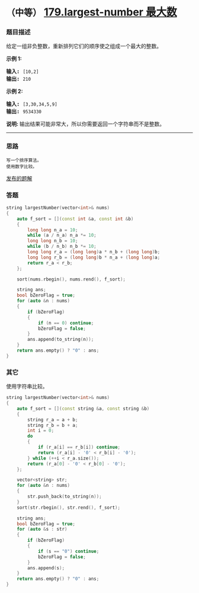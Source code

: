 # `（中等）` [179.largest-number 最大数](https://leetcode-cn.com/problems/largest-number/)

### 题目描述
<p>给定一组非负整数，重新排列它们的顺序使之组成一个最大的整数。</p>

<p><strong>示例 1:</strong></p>

<pre><strong>输入:</strong> <code>[10,2]</code>
<strong>输出:</strong> <code>210</code></pre>

<p><strong>示例&nbsp;2:</strong></p>

<pre><strong>输入:</strong> <code>[3,30,34,5,9]</code>
<strong>输出:</strong> <code>9534330</code></pre>

<p><strong>说明: </strong>输出结果可能非常大，所以你需要返回一个字符串而不是整数。</p>


---
### 思路
```
写一个排序算法。
使用数字比较。
```

[发布的题解](https://leetcode-cn.com/problems/largest-number/solution/179-by-ikaruga/)

### 答题
``` C++
string largestNumber(vector<int>& nums) 
{
	auto f_sort = [](const int &a, const int &b)
	{
		long long n_a = 10;
		while (a / n_a) n_a *= 10;
		long long n_b = 10;
		while (b / n_b) n_b *= 10;
		long long r_a = (long long)a * n_b + (long long)b;
		long long r_b = (long long)b * n_a + (long long)a;
		return r_a < r_b;
	};

	sort(nums.rbegin(), nums.rend(), f_sort);

	string ans;
	bool bZeroFlag = true;
	for (auto &n : nums)
	{
		if (bZeroFlag)
		{
			if (n == 0) continue;
			bZeroFlag = false;
		}
		ans.append(to_string(n));
	}
	return ans.empty() ? "0" : ans;
}
```

### 其它
使用字符串比较。
``` C++
string largestNumber(vector<int>& nums)
{
	auto f_sort = [](const string &a, const string &b)
	{
		string r_a = a + b;
		string r_b = b + a;
		int i = 0;
		do
		{
			if (r_a[i] == r_b[i]) continue;
			return (r_a[i] - '0' < r_b[i] - '0');
		} while (++i < r_a.size());
		return (r_a[0] - '0' < r_b[0] - '0');
	};

	vector<string> str;
	for (auto &n : nums)
	{
		str.push_back(to_string(n));
	}
	sort(str.rbegin(), str.rend(), f_sort);

	string ans;
	bool bZeroFlag = true;
	for (auto &s : str)
	{
		if (bZeroFlag)
		{
			if (s == "0") continue;
			bZeroFlag = false;
		}
		ans.append(s);
	}
	return ans.empty() ? "0" : ans;
}
```

